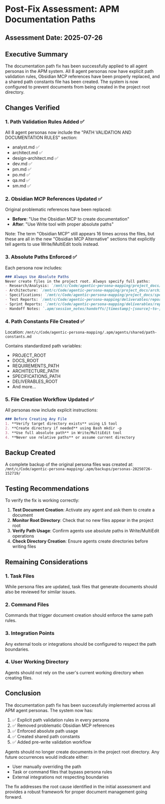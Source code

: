 # Post-Fix Assessment: APM Documentation Paths

## Assessment Date: 2025-07-26

## Executive Summary

The documentation path fix has been successfully applied to all agent personas in the APM system. All 8 agent personas now have explicit path validation rules, Obsidian MCP references have been properly replaced, and a shared path constants file has been created. The system is now configured to prevent documents from being created in the project root directory.

## Changes Verified

### 1. Path Validation Rules Added ✅

All 8 agent personas now include the "PATH VALIDATION AND DOCUMENTATION RULES" section:
- analyst.md ✅
- architect.md ✅
- design-architect.md ✅
- dev.md ✅
- pm.md ✅
- po.md ✅
- qa.md ✅
- sm.md ✅

### 2. Obsidian MCP References Updated ✅

Original problematic references have been replaced:
- **Before**: "Use the Obsidian MCP to create documentation"
- **After**: "Use Write tool with proper absolute paths"

Note: The term "Obsidian MCP" still appears 16 times across the files, but these are all in the new "Obsidian MCP Alternative" sections that explicitly tell agents to use Write/MultiEdit tools instead.

### 3. Absolute Paths Enforced ✅

Each persona now includes:
```markdown
### Always Use Absolute Paths
Never create files in the project root. Always specify full paths:
- Research/Analysis: `/mnt/c/Code/agentic-persona-mapping/project_docs/requirements/[filename].md`
- Architecture: `/mnt/c/Code/agentic-persona-mapping/project_docs/architecture/[filename].md`
- Specifications: `/mnt/c/Code/agentic-persona-mapping/project_docs/specifications/[filename].md`
- Test Reports: `/mnt/c/Code/agentic-persona-mapping/deliverables/reports/[filename].md`
- Sprint Reports: `/mnt/c/Code/agentic-persona-mapping/deliverables/reports/sprint-[number]/[filename].md`
- Handoff Notes: `.apm/session_notes/handoffs/[timestamp]-[source]-to-[target]-handoff.md`
```

### 4. Path Constants File Created ✅

Location: `/mnt/c/Code/agentic-persona-mapping/.apm/agents/shared/path-constants.md`

Contains standardized path variables:
- PROJECT_ROOT
- DOCS_ROOT
- REQUIREMENTS_PATH
- ARCHITECTURE_PATH
- SPECIFICATIONS_PATH
- DELIVERABLES_ROOT
- And more...

### 5. File Creation Workflow Updated ✅

All personas now include explicit instructions:
```markdown
### Before Creating Any File
1. **Verify target directory exists** using LS tool
2. **Create directory if needed** using Bash mkdir -p
3. **Use full absolute path** in Write/MultiEdit tool
4. **Never use relative paths** or assume current directory
```

## Backup Created

A complete backup of the original persona files was created at:
`/mnt/c/Code/agentic-persona-mapping/.apm/backups/personas-20250726-152719/`

## Testing Recommendations

To verify the fix is working correctly:

1. **Test Document Creation**: Activate any agent and ask them to create a document
2. **Monitor Root Directory**: Check that no new files appear in the project root
3. **Verify Path Usage**: Confirm agents use absolute paths in Write/MultiEdit operations
4. **Check Directory Creation**: Ensure agents create directories before writing files

## Remaining Considerations

### 1. Task Files
While persona files are updated, task files that generate documents should also be reviewed for similar issues.

### 2. Command Files
Commands that trigger document creation should enforce the same path rules.

### 3. Integration Points
Any external tools or integrations should be configured to respect the path boundaries.

### 4. User Working Directory
Agents should not rely on the user's current working directory when creating files.

## Conclusion

The documentation path fix has been successfully implemented across all APM agent personas. The system now has:

1. ✅ Explicit path validation rules in every persona
2. ✅ Removed problematic Obsidian MCP references
3. ✅ Enforced absolute path usage
4. ✅ Created shared path constants
5. ✅ Added pre-write validation workflow

Agents should no longer create documents in the project root directory. Any future occurrences would indicate either:
- User manually overriding the path
- Task or command files that bypass persona rules
- External integrations not respecting boundaries

The fix addresses the root cause identified in the initial assessment and provides a robust framework for proper document management going forward.